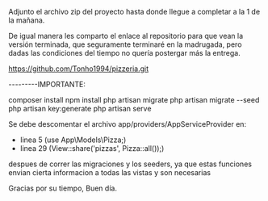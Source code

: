 Adjunto el archivo zip del proyecto hasta donde llegue a completar a la 1 de la mañana.

De igual manera les comparto el enlace al repositorio para que vean la versión terminada, que seguramente terminaré en la madrugada, pero dadas las condiciones del tiempo no quería postergar más la entrega.

https://github.com/Tonho1994/pizzeria.git

---------IMPORTANTE:

composer install
npm install
php artisan migrate
php artisan migrate --seed
php artisan key:generate
php artisan serve

Se debe descomentar el archivo app/providers/AppServiceProvider en:
- linea 5 (use App\Models\Pizza;)
- linea 29 (View::share('pizzas', Pizza::all());)

despues de correr las migraciones y los seeders, ya que estas funciones envian cierta informacion a todas las vistas y son necesarias

Gracias por su tiempo, Buen día.
